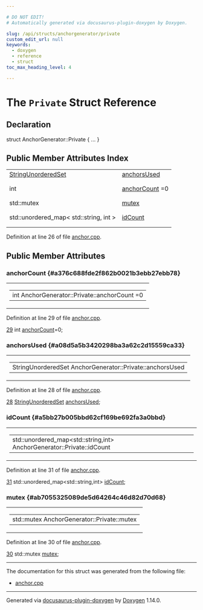 ```yaml
---

# DO NOT EDIT!
# Automatically generated via docusaurus-plugin-doxygen by Doxygen.

slug: /api/structs/anchorgenerator/private
custom_edit_url: null
keywords:
  - doxygen
  - reference
  - struct
toc_max_heading_level: 4

---
```


<div class="doxyPage">

# The `Private` Struct Reference



## Declaration

<div class="doxyDeclaration">
struct AnchorGenerator::Private { ... }
</div>

## Public Member Attributes Index

<table class="doxyMembersIndex">

<tr class="doxyMemberIndexItem">
<td class="doxyMemberIndexItemType" align="left" valign="top"><a href="/web-doxygen/docs/api/files/src/containers-h/#a68c09b08e1fafb7be76584846eebe628">StringUnorderedSet</a></td>
<td class="doxyMemberIndexItemName" align="left" valign="top"><a href="#a08d5a5b3420298ba3a62c2d15559ca33">anchorsUsed</a></td>
</tr>
<tr class="doxyMemberIndexDescription">
<td class="doxyMemberIndexDescriptionLeft"></td>
<td class="doxyMemberIndexDescriptionRight">
</td>
</tr>
<tr class="doxyMemberIndexSeparator">
<td class="doxyMemberIndexSeparator" colspan="2"></td>
</tr>

<tr class="doxyMemberIndexItem">
<td class="doxyMemberIndexItemType" align="left" valign="top">int</td>
<td class="doxyMemberIndexItemName" align="left" valign="top"><a href="#a376c688fde2f862b0021b3ebb27ebb78">anchorCount</a> =0</td>
</tr>
<tr class="doxyMemberIndexDescription">
<td class="doxyMemberIndexDescriptionLeft"></td>
<td class="doxyMemberIndexDescriptionRight">
</td>
</tr>
<tr class="doxyMemberIndexSeparator">
<td class="doxyMemberIndexSeparator" colspan="2"></td>
</tr>

<tr class="doxyMemberIndexItem">
<td class="doxyMemberIndexItemType" align="left" valign="top">std::mutex</td>
<td class="doxyMemberIndexItemName" align="left" valign="top"><a href="#ab7055325089de5d64264c46d82d70d68">mutex</a></td>
</tr>
<tr class="doxyMemberIndexDescription">
<td class="doxyMemberIndexDescriptionLeft"></td>
<td class="doxyMemberIndexDescriptionRight">
</td>
</tr>
<tr class="doxyMemberIndexSeparator">
<td class="doxyMemberIndexSeparator" colspan="2"></td>
</tr>

<tr class="doxyMemberIndexItem">
<td class="doxyMemberIndexItemType" align="left" valign="top">std::unordered_map&lt; std::string, int &gt;</td>
<td class="doxyMemberIndexItemName" align="left" valign="top"><a href="#a5bb27b005bbd62cf169be692fa3a0bbd">idCount</a></td>
</tr>
<tr class="doxyMemberIndexDescription">
<td class="doxyMemberIndexDescriptionLeft"></td>
<td class="doxyMemberIndexDescriptionRight">
</td>
</tr>
<tr class="doxyMemberIndexSeparator">
<td class="doxyMemberIndexSeparator" colspan="2"></td>
</tr>

</table>


<p>Definition at line 26 of file <a href="/web-doxygen/docs/api/files/src/anchor-cpp">anchor.cpp</a>.</p>

<div class="doxySectionDef">

## Public Member Attributes

### anchorCount {#a376c688fde2f862b0021b3ebb27ebb78}

<div class="doxyMemberItem">
<div class="doxyMemberProto">
<table class="doxyMemberLabels">
<tr class="doxyMemberLabels">
<td class="doxyMemberLabelsLeft">
<table class="doxyMemberName">
<tr>
<td class="doxyMemberName">int AnchorGenerator::Private::anchorCount =0</td>
</tr>
</table>
</td>
</tr>
</table>
</div>
<div class="doxyMemberDoc">


<p>Definition at line 29 of file <a href="/web-doxygen/docs/api/files/src/anchor-cpp">anchor.cpp</a>.</p>

<div class="doxyProgramListing">

<div class="doxyCodeLine"><span class="doxyLineNumber"><a href="#a376c688fde2f862b0021b3ebb27ebb78">29</a></span><span class="doxyLineContent"><span class="doxyHighlight">  </span><span class="doxyHighlightKeywordType">int</span><span class="doxyHighlight"> <a href="#a376c688fde2f862b0021b3ebb27ebb78">anchorCount</a>=0;</span></span></div>

</div>

</div>
</div>

### anchorsUsed {#a08d5a5b3420298ba3a62c2d15559ca33}

<div class="doxyMemberItem">
<div class="doxyMemberProto">
<table class="doxyMemberLabels">
<tr class="doxyMemberLabels">
<td class="doxyMemberLabelsLeft">
<table class="doxyMemberName">
<tr>
<td class="doxyMemberName">StringUnorderedSet AnchorGenerator::Private::anchorsUsed</td>
</tr>
</table>
</td>
</tr>
</table>
</div>
<div class="doxyMemberDoc">


<p>Definition at line 28 of file <a href="/web-doxygen/docs/api/files/src/anchor-cpp">anchor.cpp</a>.</p>

<div class="doxyProgramListing">

<div class="doxyCodeLine"><span class="doxyLineNumber"><a href="#a08d5a5b3420298ba3a62c2d15559ca33">28</a></span><span class="doxyLineContent"><span class="doxyHighlight">  <a href="/web-doxygen/docs/api/files/src/containers-h/#a68c09b08e1fafb7be76584846eebe628">StringUnorderedSet</a> <a href="#a08d5a5b3420298ba3a62c2d15559ca33">anchorsUsed</a>;</span></span></div>

</div>

</div>
</div>

### idCount {#a5bb27b005bbd62cf169be692fa3a0bbd}

<div class="doxyMemberItem">
<div class="doxyMemberProto">
<table class="doxyMemberLabels">
<tr class="doxyMemberLabels">
<td class="doxyMemberLabelsLeft">
<table class="doxyMemberName">
<tr>
<td class="doxyMemberName">std::unordered_map&lt;std::string,int&gt; AnchorGenerator::Private::idCount</td>
</tr>
</table>
</td>
</tr>
</table>
</div>
<div class="doxyMemberDoc">


<p>Definition at line 31 of file <a href="/web-doxygen/docs/api/files/src/anchor-cpp">anchor.cpp</a>.</p>

<div class="doxyProgramListing">

<div class="doxyCodeLine"><span class="doxyLineNumber"><a href="#a5bb27b005bbd62cf169be692fa3a0bbd">31</a></span><span class="doxyLineContent"><span class="doxyHighlight">  std::unordered_map&lt;std::string,int&gt; <a href="#a5bb27b005bbd62cf169be692fa3a0bbd">idCount</a>;</span></span></div>

</div>

</div>
</div>

### mutex {#ab7055325089de5d64264c46d82d70d68}

<div class="doxyMemberItem">
<div class="doxyMemberProto">
<table class="doxyMemberLabels">
<tr class="doxyMemberLabels">
<td class="doxyMemberLabelsLeft">
<table class="doxyMemberName">
<tr>
<td class="doxyMemberName">std::mutex AnchorGenerator::Private::mutex</td>
</tr>
</table>
</td>
</tr>
</table>
</div>
<div class="doxyMemberDoc">


<p>Definition at line 30 of file <a href="/web-doxygen/docs/api/files/src/anchor-cpp">anchor.cpp</a>.</p>

<div class="doxyProgramListing">

<div class="doxyCodeLine"><span class="doxyLineNumber"><a href="#ab7055325089de5d64264c46d82d70d68">30</a></span><span class="doxyLineContent"><span class="doxyHighlight">  std::mutex <a href="#ab7055325089de5d64264c46d82d70d68">mutex</a>;</span></span></div>

</div>

</div>
</div>

</div>

<hr/>

<p>The documentation for this struct was generated from the following file:</p>

<ul>
<li><a href="/web-doxygen/docs/api/files/src/anchor-cpp">anchor.cpp</a></li>
</ul>

<hr/>

<p class="doxyGeneratedBy">Generated via <a href="https://github.com/xpack/docusaurus-plugin-doxygen">docusaurus-plugin-doxygen</a> by <a href="https://www.doxygen.nl">Doxygen</a> 1.14.0.</p>

</div>
